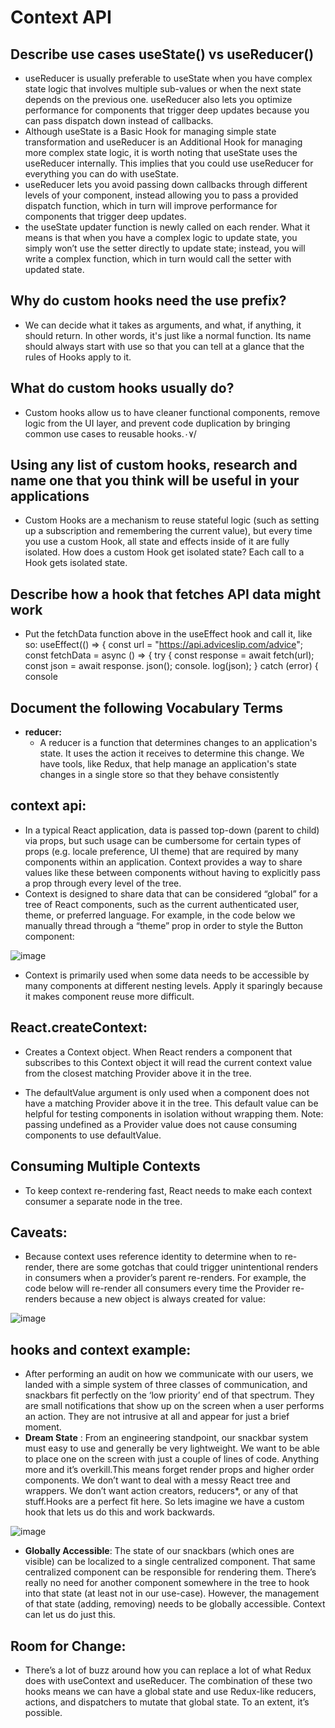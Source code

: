 # Context API


## Describe use cases useState() vs useReducer()
  - useReducer is usually preferable to useState when you have complex state logic that involves multiple sub-values or when the next state depends on the previous one. useReducer also lets you optimize performance for components that trigger deep updates because you can pass dispatch down instead of callbacks.
  - Although useState is a Basic Hook for managing simple state transformation and useReducer is an Additional Hook for managing more complex state logic, it is worth noting that useState uses the useReducer internally. This implies that you could use useReducer for everything you can do with useState.
  - useReducer lets you avoid passing down callbacks through different levels of your component, instead allowing you to pass a provided dispatch function, which in turn will improve performance for components that trigger deep updates.
  - the useState updater function is newly called on each render. What it means is that when you have a complex logic to update state, you simply won’t use the setter directly to update state; instead, you will write a complex function, which in turn would call the setter with updated state.

## Why do custom hooks need the use prefix?
  - We can decide what it takes as arguments, and what, if anything, it should return. In other words, it's just like a normal function. Its name should always start with use so that you can tell at a glance that the rules of Hooks apply to it.

## What do custom hooks usually do?
  - Custom hooks allow us to have cleaner functional components, remove logic from the UI layer, and prevent code duplication by bringing common use cases to reusable hooks.٠٧‏/

## Using any list of custom hooks, research and name one that you think will be useful in your applications
  - Custom Hooks are a mechanism to reuse stateful logic (such as setting up a subscription and remembering the current value), but every time you use a custom Hook, all state and effects inside of it are fully isolated. How does a custom Hook get isolated state? Each call to a Hook gets isolated state.
## Describe how a hook that fetches API data might work
  - Put the fetchData function above in the useEffect hook and call it, like so: 
  useEffect(() => { const url = "https://api.adviceslip.com/advice";
  const fetchData = async () => { try { 
  const response = await fetch(url); 
  const json = await response. json();
  console. log(json); }
  catch (error) { console
  
## Document the following Vocabulary Terms
  - **reducer:**
    -  A reducer is a function that determines changes to an application's state. It uses the action it receives to determine this change. We have tools, like Redux, that help manage an application's state changes in a single store so that they behave consistently


## context api:
   - In a typical React application, data is passed top-down (parent to child) via props, but such usage can be cumbersome for certain types of props (e.g. locale preference, UI theme) that are required by many components within an application. Context provides a way to share values like these between components without having to explicitly pass a prop through every level of the tree.
   - Context is designed to share data that can be considered “global” for a tree of React components, such as the current authenticated user, theme, or preferred language. For example, in the code below we manually thread through a “theme” prop in order to style the Button component:



  ![image](https://user-images.githubusercontent.com/79833733/129165941-3c7ce36b-ce69-4206-a0ea-fa38d5575e68.png)


   - Context is primarily used when some data needs to be accessible by many components at different nesting levels. Apply it sparingly because it makes component reuse more difficult.

## React.createContext:
   - Creates a Context object. When React renders a component that subscribes to this Context object it will read the current context value from the closest matching Provider above it in the tree.

   - The defaultValue argument is only used when a component does not have a matching Provider above it in the tree. This default value can be helpful for testing components in isolation without wrapping them. Note: passing undefined as a Provider value does not cause consuming components to use defaultValue.

## Consuming Multiple Contexts
  - To keep context re-rendering fast, React needs to make each context consumer a separate node in the tree.

## Caveats:
  - Because context uses reference identity to determine when to re-render, there are some gotchas that could trigger unintentional renders in consumers when a provider’s parent re-renders. For example, the code below will re-render all consumers every time the Provider re-renders because a new object is always created for value:

   ![image](https://user-images.githubusercontent.com/79833733/129167603-af143da7-c99f-413b-beb0-a8f3e2cb2e25.png)





## hooks and context example:
  - After performing an audit on how we communicate with our users, we landed with a simple system of three classes of communication, and snackbars fit perfectly on the ‘low priority’ end of that spectrum. They are small notifications that show up on the screen when a user performs an action. They are not intrusive at all and appear for just a brief moment.
  - **Dream State** : From an engineering standpoint, our snackbar system must easy to use and generally be very lightweight. We want to be able to place one on the screen with just a couple of lines of code. Anything more and it’s overkill.This means forget render props and higher order components. We don’t want to deal with a messy React tree and wrappers. We don’t want action creators, reducers*, or any of that stuff.Hooks are a perfect fit here. So lets imagine we have a custom hook that lets us do this and work backwards.

  
  ![image](https://user-images.githubusercontent.com/79833733/129166717-cec9e483-3774-427d-8312-bc7ae6cf6225.png)


  - **Globally Accessible**: The state of our snackbars (which ones are visible) can be localized to a single centralized component. That same centralized component can be responsible for rendering them. There’s really no need for another component somewhere in the tree to hook into that state (at least not in our use-case).
However, the management of that state (adding, removing) needs to be globally accessible.
Context can let us do just this.

## Room for Change:
   - There’s a lot of buzz around how you can replace a lot of what Redux does with useContext and useReducer. The combination of these two hooks means we can have a global state and use Redux-like reducers, actions, and dispatchers to mutate that global state. To an extent, it’s possible.
